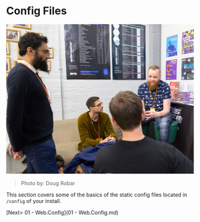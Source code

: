 # Config Files

![15744504499_2439978fe4_o.jpg](assets/15744504499_2439978fe4_o.jpg)
>Photo by: Doug Robar

This section covers some of the basics of the static config files located in `/config` of your install.

[Next> 01 - Web.Config](01 - Web.Config.md)